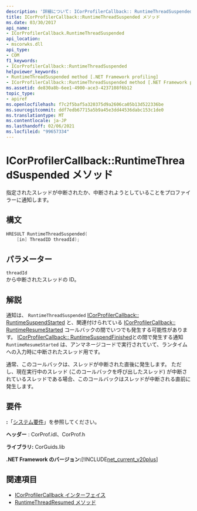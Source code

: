 ```yaml
---
description: '詳細について: ICorProfilerCallback:: RuntimeThreadSuspended メソッド'
title: ICorProfilerCallback::RuntimeThreadSuspended メソッド
ms.date: 03/30/2017
api_name:
- ICorProfilerCallback.RuntimeThreadSuspended
api_location:
- mscorwks.dll
api_type:
- COM
f1_keywords:
- ICorProfilerCallback::RuntimeThreadSuspended
helpviewer_keywords:
- RuntimeThreadSuspended method [.NET Framework profiling]
- ICorProfilerCallback::RuntimeThreadSuspended method [.NET Framework profiling]
ms.assetid: de830a8b-6ee1-4900-ace3-4237108f6b12
topic_type:
- apiref
ms.openlocfilehash: f7c2f5baf5a320375d9a2606ca05b13d522336be
ms.sourcegitcommit: ddf7edb67715a5b9a45e3dd44536dabc153c1de0
ms.translationtype: MT
ms.contentlocale: ja-JP
ms.lasthandoff: 02/06/2021
ms.locfileid: "99657334"
---
```

# <a name="icorprofilercallbackruntimethreadsuspended-method"></a>ICorProfilerCallback::RuntimeThreadSuspended メソッド

指定されたスレッドが中断されたか、中断されようとしていることをプロファイラーに通知します。  
  
## <a name="syntax"></a>構文  
  
```cpp  
HRESULT RuntimeThreadSuspended(  
    [in] ThreadID threadId);  
```  
  
## <a name="parameters"></a>パラメーター  

 `threadId`  
 から中断されたスレッドの ID。  
  
## <a name="remarks"></a>解説  

 通知は、 `RuntimeThreadSuspended` [ICorProfilerCallback:: RuntimeSuspendStarted](icorprofilercallback-runtimesuspendstarted-method.md) と、関連付けられている [ICorProfilerCallback:: RuntimeResumeStarted](icorprofilercallback-runtimeresumestarted-method.md) コールバックの間でいつでも発生する可能性があります。 [ICorProfilerCallback:: RuntimeSuspendFinished](icorprofilercallback-runtimesuspendfinished-method.md)との間で発生する通知 `RuntimeResumeStarted` は、アンマネージコードで実行されていて、ランタイムへの入力時に中断されたスレッド用です。  
  
 通常、このコールバックは、スレッドが中断された直後に発生します。 ただし、現在実行中のスレッド (このコールバックを呼び出したスレッド) が中断されているスレッドである場合、このコールバックはスレッドが中断される直前に発生します。  
  
## <a name="requirements"></a>要件  

 **:**「[システム要件](../../get-started/system-requirements.md)」を参照してください。  
  
 **ヘッダー** : CorProf.idl、CorProf.h  
  
 **ライブラリ:** CorGuids.lib  
  
 **.NET Framework のバージョン:**[!INCLUDE[net_current_v20plus](../../../../includes/net-current-v20plus-md.md)]  
  
## <a name="see-also"></a>関連項目

- [ICorProfilerCallback インターフェイス](icorprofilercallback-interface.md)
- [RuntimeThreadResumed メソッド](icorprofilercallback-runtimethreadresumed-method.md)

